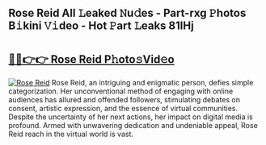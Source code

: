 ## Rose Reid All 𝙻eaked 𝙽u𝚍es - Part-rxg 𝙿hotos B𝚒kini 𝚅𝚒deo - Hot 𝙿art 𝙻eaks 81lHj

# <h2><a href="http://ld3w7v.urlbe.top/?page=Rose+Reid">🔗🔗👉👉 Rose Reid P𝚑oto𝚜Vid𝚎o</a></h2>

[![Rose Reid](https://i.imgur.com/eBuTRDB.gif)](http://ld3w7v.urlbe.top/?page=Rose+Reid)
Rose Reid, an intriguing and enigmatic person, defies simple categorization. Her unconventional method of engaging with online audiences has allured and offended followers, stimulating debates on consent, artistic expression, and the essence of virtual communities. Despite the uncertainty of her next actions, her impact on digital media is profound. Armed with unwavering dedication and undeniable appeal, Rose Reid reach in the virtual world is vast.
